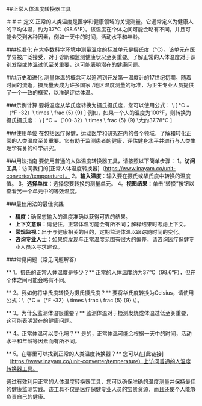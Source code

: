 ##正常人体温度转换器工具

＃＃＃ 定义
正常的人类温度是医学和健康领域的关键测量。它通常定义为健康人的平均体温，约为37°C（98.6°F）。该温度在个体之间可能会略有不同，并且可能会受到各种因素，例如一天中的时间，活动水平和年龄。

###标准化
在大多数科学环境中测量温度的标准单元是摄氏度（°C）。该单元在医学界被广泛接受，对于诊断和监测健康状况至关重要。了解正常的人体温度对于识别发烧或体温过低至关重要，这可能表明潜在的健康问题。

###历史和进化
测量体温的概念可以追溯到开发第一温度计的17世纪初期。随着时间的流逝，摄氏量表成为许多国家 /地区温度测量的标准，为卫生专业人员提供了一个一致的框架，以准确评估体温。

###示例计算
要将温度从华氏度转换为摄氏摄氏度，您可以使用公式：
\ [
°C =（°F -32）\ times \ frac {5} {9}
\]
例如，如果一个人的温度为100°F，则转换为摄氏摄氏度：
\ [
°C =（100-32）\ times \ frac {5} {9} \大约37.78°C
\]

###使用单位
在包括医疗保健，运动医学和研究在内的各个领域，了解和转化正常的人类温度至关重要。它有助于监测患者的健康，评估健身水平并进行与人类生理学有关的科学研究。

###用法指南
要使用普通的人体温度转换器工具，请按照以下简单步骤：
1。**访问工具**：访问我们的[正常人体温度转换器]（https://www.inayam.co/unit-converter/temperature）。
2。**输入温度**：输入要在摄氏或华氏度中转换的温度值。
3。**选择单位**：选择您要转换的测量单元。
4。**视图结果**：单击“转换”按钮以查看另一个单元中的等效温度。

###最佳用法的最佳实践
-  **精度**：确保您输入的温度准确以获得可靠的结果。
-  **上下文意识**：请记住，正常体温可能会有所不同；解释结果时考虑上下文。
-  **常规监视**：出于与健康相关的目的，定期监测体温以跟踪随时间的变化。
-  **咨询专业人士**：如果您发现与正常温度范围有很大的偏差，请咨询医疗保健专业人员以寻求建议。

###常见问题（常见问题解答）

** 1。摄氏的正常人体温度是多少？**
正常的人体温度约为37°C（98.6°F），但在个体之间可能会略有不同。

** 2。我如何将华氏度转换为摄氏摄氏度？**
要将华氏度转换为Celsius，请使用公式：\（°C =（°F -32）\ times \ frac \ frac {5} {9} \）。

** 3。为什么监测体温很重要？**
监测体温对于检测发烧或体温过低至关重要，这可能表明潜在的健康问题。

** 4。正常体温可以变化吗？**
是的，正常体温可能会根据一天中的时间，活动水平和年龄等因素而有所不同。

** 5。在哪里可以找到正常的人类温度转换器？**
您可以在[此链接]（https://www.inayam.co/unit-converter/temperature）上访问普通的人温度转换器工具。

通过有效利用正常的人体温度转换器工具，您可以确保准确的温度测量并保持最佳的健康监测实践。该工具不仅是医疗保健专业人员的宝贵资源，而且还使个人能够负责自己的健康。